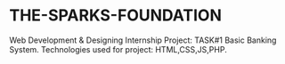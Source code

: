 # THE-SPARKS-FOUNDATION
Web Development &amp; Designing Internship Project: TASK#1 Basic Banking System. Technologies used for project: HTML,CSS,JS,PHP.  
